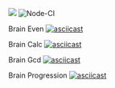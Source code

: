 <a href="https://codeclimate.com/github/codeclimate/codeclimate/maintainability"><img src="https://api.codeclimate.com/v1/badges/a99a88d28ad37a79dbf6/maintainability" /></a>
![Node-CI](https://github.com/vladimirloskutov/frontend-project-lvl1/workflows/Node-CI/badge.svg)

Brain Even
[![asciicast](https://asciinema.org/a/369190.svg)](https://asciinema.org/a/369190)

Brain Calc
[![asciicast](https://asciinema.org/a/369368.svg)](https://asciinema.org/a/369368)

Brain Gcd
[![asciicast](https://asciinema.org/a/369415.svg)](https://asciinema.org/a/369415)

Brain Progression
[![asciicast](https://asciinema.org/a/369438.svg)](https://asciinema.org/a/369438)
